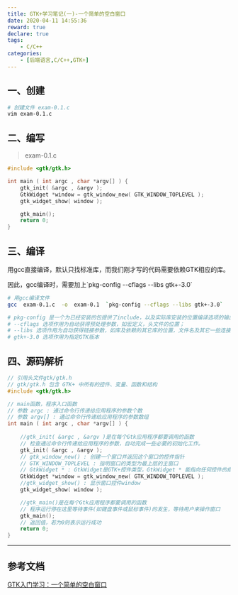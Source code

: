 ```yaml
---
title: GTK+学习笔记(一)-一个简单的空白窗口
date: 2020-04-11 14:55:36
reward: true
declare: true
tags: 
	- C/C++
categories: 
    - [后端语言,C/C++,GTK+]
---
```


## 一、创建

```bash
# 创建文件 exam-0.1.c
vim exam-0.1.c
```

## 二、编写

> exam-0.1.c

```c
#include <gtk/gtk.h>

int main ( int argc , char *argv[] ) {
    gtk_init( &argc , &argv );
    GtkWidget *window = gtk_window_new( GTK_WINDOW_TOPLEVEL );
    gtk_widget_show( window );

    gtk_main();
    return 0;
}
```

<!--more-->

## 三、编译

用gcc直接编译，默认只找标准库，而我们刚才写的代码需要依赖GTK相应的库。

因此，gcc编译时，需要加上\`pkg-config --cflags --libs gtk+-3.0\`

```bash
# 用gcc编译文件
gcc  exam-0.1.c  -o  exam-0.1  `pkg-config --cflags --libs gtk+-3.0`

# pkg-config 是一个为已经安装的包提供了include，以及实际库安装的位置编译选项的输出和管理的工具；
# --cflags 选项作用为自动获得预处理参数，如宏定义，头文件的位置；
# --libs 选项作用为自动获得链接参数，如库及依赖的其它库的位置，文件名及其它一些连接参数；
# gtk+-3.0 选项作用为指定GTK版本
```

## 四、源码解析

```c
// 引用头文件gtk/gtk.h
// gtk/gtk.h 包含 GTK+ 中所有的控件、变量、函数和结构
#include <gtk/gtk.h>

// main函数，程序入口函数
// 参数 argc : 通过命令行传递给应用程序的参数个数
// 参数 argv[] : 通过命令行传递给应用程序的参数数组
int main ( int argc , char *argv[] ) {
    
    //gtk_init( &argc , &argv )是在每个Gtk应用程序都要调用的函数
    // 检查通过命令行传递给应用程序的参数，自动完成一些必要的初始化工作。
    gtk_init( &argc , &argv );
    // gtk_window_new() : 创建一个窗口并返回这个窗口的控件指针
    // GTK_WINDOW_TOPLEVEL : 指明窗口的类型为最上层的主窗口
    // GtkWidget * : GtkWidget是GTK+控件类型，GtkWidget * 能指向任何控件的指针类型
    GtkWidget *window = gtk_window_new( GTK_WINDOW_TOPLEVEL );
    //gtk_widget_show() : 显示窗口控件window
    gtk_widget_show( window );

    //gtk_main()是在每个Gtk应用程序都要调用的函数
    // 程序运行停在这里等待事件(如键盘事件或鼠标事件)的发生，等待用户来操作窗口
    gtk_main();
    // 返回值，若为0则表示运行成功
    return 0;
}
```

---

## 参考文档

[GTK入门学习：一个简单的空白窗口](https://blog.csdn.net/tennysonsky/article/details/42708085)

